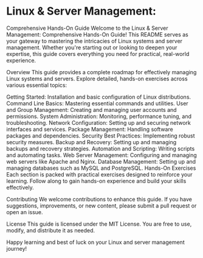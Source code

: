 # Linux & Server Management: 

Comprehensive Hands-On Guide
Welcome to the Linux & Server Management: Comprehensive Hands-On Guide! This README serves as your gateway to mastering the intricacies of Linux systems and server management. Whether you're starting out or looking to deepen your expertise, this guide covers everything you need for practical, real-world experience.

Overview
This guide provides a complete roadmap for effectively managing Linux systems and servers. Explore detailed, hands-on exercises across various essential topics:

Getting Started: Installation and basic configuration of Linux distributions.
Command Line Basics: Mastering essential commands and utilities.
User and Group Management: Creating and managing user accounts and permissions.
System Administration: Monitoring, performance tuning, and troubleshooting.
Network Configuration: Setting up and securing network interfaces and services.
Package Management: Handling software packages and dependencies.
Security Best Practices: Implementing robust security measures.
Backup and Recovery: Setting up and managing backups and recovery strategies.
Automation and Scripting: Writing scripts and automating tasks.
Web Server Management: Configuring and managing web servers like Apache and Nginx.
Database Management: Setting up and managing databases such as MySQL and PostgreSQL.
Hands-On Exercises
Each section is packed with practical exercises designed to reinforce your learning. Follow along to gain hands-on experience and build your skills effectively.

Contributing
We welcome contributions to enhance this guide. If you have suggestions, improvements, or new content, please submit a pull request or open an issue.

License
This guide is licensed under the MIT License. You are free to use, modify, and distribute it as needed.

Happy learning and best of luck on your Linux and server management journey!
